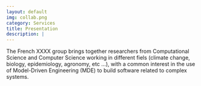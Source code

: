 ```yaml
---
layout: default
img: collab.png
category: Services
title: Presentation
description: |
---
```

  
The French XXXX group brings together researchers from Computational Science and Computer Science working in different fiels (climate change, biology, epidemiology, agronomy, etc ...), with a common interest in the use of Model-Driven Engineering (MDE) to build software related to complex systems.
